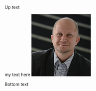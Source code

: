 

Up text

<tr>
<td>
my text here
</td>
<td>
<img src="./images/fkoch-headshot.png">
<td>
<tr>

Bottom text

